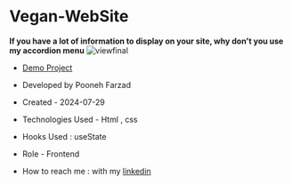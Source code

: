 # Vegan-WebSite

**If you have a lot of information to display on your site, why don't you use my accordion menu**
![viewfinal](https://user-images.githubusercontent.com/109727844/204102879-086fee63-9bda-43b2-a1aa-49879c3f2d39.jpg)



- [Demo Project](https://pooneh-farzad.github.io/Vegan-WebSite/)

- Developed by Pooneh Farzad

- Created - 2024-07-29

- Technologies Used - Html , css 

- Hooks Used : useState 

- Role - Frontend

- How to reach me : with my [linkedin](https://www.linkedin.com/in/pooneh-farzad-75452a72/)
